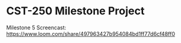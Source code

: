 # CST-250 Milestone Project
Milestone 5 Screencast: https://www.loom.com/share/497963427b954084bd1ff77d6cf48ff0